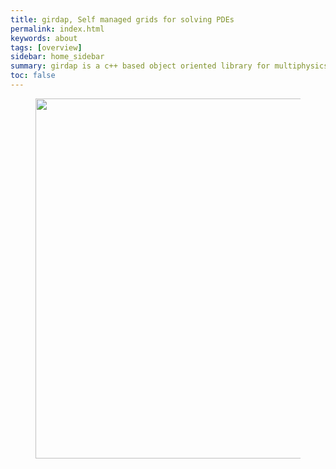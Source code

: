 ```yaml
---
title: girdap, Self managed grids for solving PDEs
permalink: index.html
keywords: about
tags: [overview]
sidebar: home_sidebar
summary: girdap is a c++ based object oriented library for multiphysics simulations on self-managed grids 
toc: false
---
```


<figure align="center" style="1px solid #ddd">
<img class="docimage" width="833" height="576" src="{{site.baseurl}}/images/highlight.png" alt="" usemap="#Map" />
<map name="Map">
    <area alt="Highly Customizable" title="flexible" href="flexible.html" shape="rect" coords="455,57,778,177" />
    <area alt="Anisotropic grid refinement" title="accurate" href="adaptive.html" shape="rect" coords="530,234,827,353" />
    <area alt="Easy manage - object oriented" title="readable" href="object oriented" shape="rect" coords="460,385,790,520" />
    <area alt="girdap" title="girdap" href="index.html" shape="rect" coords="0,0,200,180" />
</map>
</figure>

<script src="{{site.baseurl}}/js/jquery.rwdImageMaps.min.js"></script>
<script>
$(document).ready(function(e) {
	$('img[usemap]').rwdImageMaps();
});
</script>


